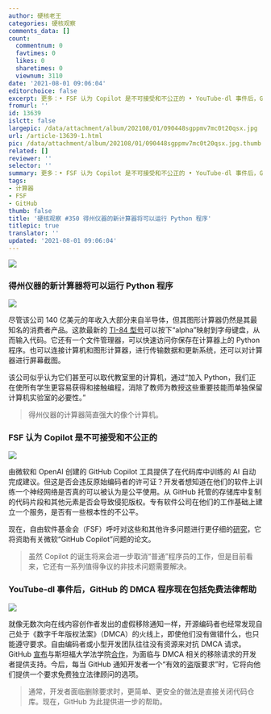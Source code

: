 ```yaml
---
author: 硬核老王
categories: 硬核观察
comments_data: []
count:
  commentnum: 0
  favtimes: 0
  likes: 0
  sharetimes: 0
  viewnum: 3110
date: '2021-08-01 09:06:04'
editorchoice: false
excerpt: 更多：• FSF 认为 Copilot 是不可接受和不公正的 • YouTube-dl 事件后，GitHub 的 DMCA 程序现在包括免费法律帮助
fromurl: ''
id: 13639
islctt: false
largepic: /data/attachment/album/202108/01/090448sgppmv7mc0t20qsx.jpg
url: /article-13639-1.html
pic: /data/attachment/album/202108/01/090448sgppmv7mc0t20qsx.jpg.thumb.jpg
related: []
reviewer: ''
selector: ''
summary: 更多：• FSF 认为 Copilot 是不可接受和不公正的 • YouTube-dl 事件后，GitHub 的 DMCA 程序现在包括免费法律帮助
tags:
- 计算器
- FSF
- GitHub
thumb: false
title: '硬核观察 #350 得州仪器的新计算器将可以运行 Python 程序'
titlepic: true
translator: ''
updated: '2021-08-01 09:06:04'
---
```


![](/data/attachment/album/202108/01/090448sgppmv7mc0t20qsx.jpg)


### 得州仪器的新计算器将可以运行 Python 程序


![](/data/attachment/album/202108/01/090500b8zt8ux3pr8t9fxb.jpg)


尽管该公司 140 亿美元的年收入大部分来自半导体，但其图形计算器仍然是其最知名的消费者产品。这款最新的 [TI-84 型号](https://www.prnewswire.com/news-releases/texas-instruments-new-ti-84-plus-ce-python-graphing-calculator-introduces-students-to-programming-301341889.html)可以按下“alpha”映射到字母键盘，从而输入代码。它还有一个文件管理器，可以快速访问你保存在计算器上的 Python 程序。也可以连接计算机和图形计算器，进行传输数据和更新系统，还可以对计算器进行屏幕截图。


该公司似乎认为它们甚至可以取代教室里的计算机，通过“加入 Python，我们正在使所有学生更容易获得和接触编程，消除了教师为教授这些重要技能而单独保留计算机实验室的必要性。”



> 
> 得州仪器的计算器简直强大的像个计算机。
> 
> 
> 


### FSF 认为 Copilot 是不可接受和不公正的


![](/data/attachment/album/202108/01/090526kzm2j46o437tib93.jpg)


由微软和 OpenAI 创建的 GitHub Copilot 工具提供了在代码库中训练的 AI 自动完成建议。但这是否会违反原始编码者的许可证？开发者想知道在他们的软件上训练一个神经网络是否真的可以被认为是公平使用。从 GitHub 托管的存储库中复制的代码片段和其他元素是否会导致侵犯版权。专有软件公司在他们的工作基础上建立一个服务，是否有一些根本性的不公平。


现在，自由软件基金会（FSF）呼吁对这些和其他许多问题进行更仔细的[研究](https://www.fsf.org/blogs/licensing/fsf-funded-call-for-white-papers-on-philosophical-and-legal-questions-around-copilot)，它将资助有关微软“GitHub Copilot”问题的论文。



> 
> 虽然 Copilot 的诞生将来会进一步取消“普通”程序员的工作，但是目前看来，它还有一系列值得争议的非技术问题需要解决。
> 
> 
> 


### YouTube-dl 事件后，GitHub 的 DMCA 程序现在包括免费法律帮助


![](/data/attachment/album/202108/01/090546kj5n1hjxrbgjrssn.jpg)


就像无数次向在线内容创作者发出的虚假移除通知一样，开源编码者也经常发现自己处于《数字千年版权法案》（DMCA）的火线上，即使他们没有做错什么，也只能遵守要求。自由编码者或小型开发团队往往没有资源来对抗 DMCA 请求。GitHub [宣布](https://github.blog/2021-07-27-github-developer-rights-fellowship-stanford-law-school/)与斯坦福大学法学院[合作](https://venturebeat.com/2021/07/27/github-offers-open-source-developers-legal-counsel-to-combat-dmca-abuse/)，为面临与 DMCA 相关的移除请求的开发者提供支持。今后，每当 GitHub 通知开发者一个“有效的盗版要求”时，它将向他们提供一个要求免费独立法律顾问的选项。



> 
> 通常，开发者面临删除要求时，更简单、更安全的做法是直接关闭代码仓库。现在，GitHub 为此提供进一步的帮助。
> 
> 
>